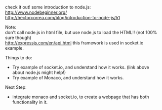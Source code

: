 check it out! some introduction to node.js:<br>
http://www.nodebeginner.org/<br>
http://hectorcorrea.com/blog/introduction-to-node-js/51<br>


Note:<br>
don't call node.js in html file, but use node.js to load the HTML!! (not 100% sure though)<br>
http://expressjs.com/en/api.html this framework is used in socket.io example.

Things to do: <br>
- Try example of socket.io, and understand how it works. (link above about node.js might help!) <br>
- Try example of Monaco, and understand how it works.

Next Step: <br>
- integrate monaco and socket.io, to create a webpage that has both functionality in it.